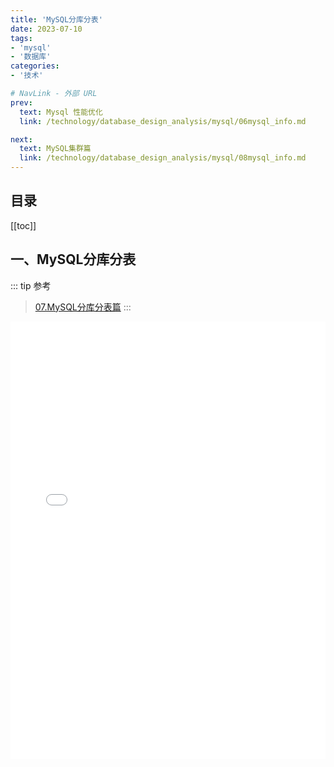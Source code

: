 ```yaml
---
title: 'MySQL分库分表'
date: 2023-07-10
tags:
- 'mysql'
- '数据库'
categories:
- '技术'

# NavLink - 外部 URL
prev:
  text: Mysql 性能优化
  link: /technology/database_design_analysis/mysql/06mysql_info.md

next:
  text: MySQL集群篇
  link: /technology/database_design_analysis/mysql/08mysql_info.md
---
```

## 目录
[[toc]]

## 一、MySQL分库分表
::: tip 参考
> [07.MySQL分库分表篇](/file/mysql/07.MySQL分库分表篇.pdf)
:::
<embed id="pdfPlayer" src="/file/mysql/07.MySQL分库分表篇.pdf" type="application/pdf" width="100%" height="700" >
